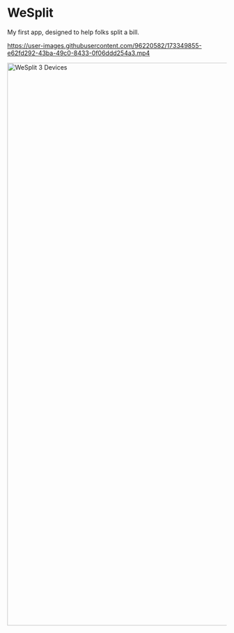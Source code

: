 # WeSplit
My first app, designed to help folks split a bill.



https://user-images.githubusercontent.com/96220582/173349855-e62fd292-43ba-49c0-8433-0f06ddd254a3.mp4

<img width="1293" alt="WeSplit 3 Devices" src="https://user-images.githubusercontent.com/96220582/173349957-6b36175d-ee28-4346-92e0-e14538e36539.png">
